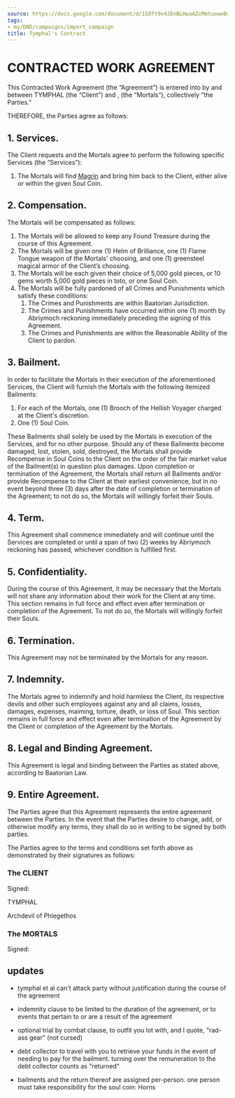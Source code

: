 ```yaml
---
source: https://docs.google.com/document/d/1SOft9v4JEnBLHwaAZcMmtuowe0d5fghqJCZ6FuFT9F8/edit#heading=h.upx4bkg33os0
tags:
- my/DND/campaigns/import_campaign
title: Tymphal's Contract
---
```



# CONTRACTED WORK AGREEMENT

This Contracted Work Agreement (the “Agreement”) is entered into by and between TYMPHAL (the “Client”) and , (the “Mortals”), collectively “the Parties.”

THEREFORE, the Parties agree as follows:

## 1. Services.

The Client requests and the Mortals agree to perform the following specific Services (the “Services”):

1.  The Mortals will find [Magrin](/dnd/characters/np-cs/magrin/) and bring him back to the Client, either alive or within the given Soul Coin.
    

## 2. Compensation.

The Mortals will be compensated as follows:

1.  The Mortals will be allowed to keep any Found Treasure during the course of this Agreement.
2.  The Mortals will be given one (1) Helm of Brilliance, one (1) Flame Tongue weapon of the Mortals' choosing, and one (1) greensteel magical armor of the Client’s choosing.
3.  The Mortals will be each given their choice of 5,000 gold pieces, or 10 gems worth 5,000 gold pieces in toto, or one Soul Coin.
4.  The Mortals will be fully pardoned of all Crimes and Punishments which satisfy these conditions:
    1.  The Crimes and Punishments are within Baatorian Jurisdiction.
    2.  The Crimes and Punishments have occurred within one (1) month by Abriymoch reckoning immediately preceding the signing of this Agreement.
    3.  The Crimes and Punishments are within the Reasonable Ability of the Client to pardon.
    

## 3. Bailment.

In order to facilitate the Mortals in their execution of the aforementioned Services, the Client will furnish the Mortals with the following itemized Bailments:

1.  For each of the Mortals, one (1) Brooch of the Hellish Voyager charged at the Client's discretion.
2.  One (1) Soul Coin.

These Bailments shall solely be used by the Mortals in execution of the Services, and for no other purpose. Should any of these Bailments become damaged, lost, stolen, sold, destroyed, the Mortals shall provide Recompense in Soul Coins to the Client on the order of the fair market value of the Bailment(s) in question plus damages. Upon completion or termination of the Agreement, the Mortals shall return all Bailments and/or provide Recompense to the Client at their earliest convenience, but in no event beyond three (3) days after the date of completion or termination of the Agreement; to not do so, the Mortals will willingly forfeit their Souls.

## 4. Term.

This Agreement shall commence immediately and will continue until the Services are completed or until a span of two (2) weeks by Abriymoch reckoning has passed, whichever condition is fulfilled first.

## 5. Confidentiality.

During the course of this Agreement, it may be necessary that the Mortals will not share any information about their work for the Client at any time. This section remains in full force and effect even after termination or completion of the Agreement. To not do so, the Mortals will willingly forfeit their Souls.

## 6. Termination.

This Agreement may not be terminated by the Mortals for any reason.

## 7. Indemnity.

The Mortals agree to indemnify and hold harmless the Client, its respective devils and other such employees against any and all claims, losses, damages, expenses, maiming, torture, death, or loss of Soul. This section remains in full force and effect even after termination of the Agreement by the Client or completion of the Agreement by the Mortals.

## 8. Legal and Binding Agreement.

This Agreement is legal and binding between the Parties as stated above, according to Baatorian Law.

## 9. Entire Agreement.

The Parties agree that this Agreement represents the entire agreement between the Parties. In the event that the Parties desire to change, add, or otherwise modify any terms, they shall do so in writing to be signed by both parties.

The Parties agree to the terms and conditions set forth above as demonstrated by their signatures as follows:

### The CLIENT

Signed:

TYMPHAL

Archdevil of Phlegethos

  

### The MORTALS

Signed:

  

## updates

-   tymphal et al can't attack party without justification during the course of the agreement
    
-   indemnity clause to be limited to the duration of the agreement, or to events that pertain to or are a result of the agreement
    
-   optional trial by combat clause, to outfit you lot with, and I quote, "rad-ass gear" (not cursed)
    
-   debt collector to travel with you to retrieve your funds in the event of needing to pay for the bailment. turning over the remuneration to the debt collector counts as "returned"
    
-   bailments and the return thereof are assigned per-person. one person must take responsibility for the soul coin: Horns
